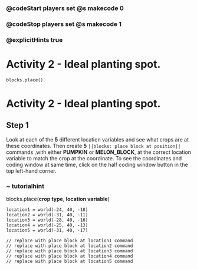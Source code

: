 ### @codeStart players set @s makecode 0
### @codeStop players set @s makecode 1

### @explicitHints true
# Activity 2 - Ideal planting spot.

```python
blocks.place()
```
# Activity 2 - Ideal planting spot.

## Step 1
Look at each of the **5** different location variables and see what crops are at these coordinates. Then create
**5** `||blocks: place block at position||` commands ,with either **PUMPKIN** or **MELON_BLOCK**, at the correct location variable 
to match the crop at the coordinate. To see the coordinates and coding window at same time, click on the half coding window button in the top left-hand corner. 
### ~ tutorialhint
blocks.place(**crop type**, **location variable**)


```template
location1 = world(-24, 40, -18)
location2 = world(-31, 40, -11)
location3 = world(-28, 40, -16)
location4 = world(-25, 40, -13)
location5 = world(-31, 40, -17)

// replace with place block at location1 command
// replace with place block at location2 command
// replace with place block at location3 command
// replace with place block at location4 command
// replace with place block at location5 command
```